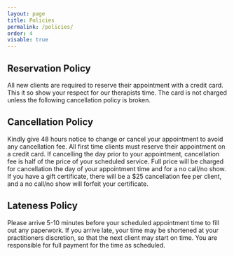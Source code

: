 ```yaml
---
layout: page
title: Policies 
permalink: /policies/
order: 4
visable: true
---
```


## Reservation Policy 

All new clients are required to reserve their appointment with a credit card. This it so show your respect for our therapists time. The card is not charged unless the following cancellation policy is broken.

## Cancellation Policy 

Kindly give 48 hours notice to change or cancel your appointment to avoid any cancellation fee. All first time clients must reserve their appointment on a credit card. If cancelling the day prior to your appointment, cancellation fee is half of the price of your scheduled service. Full price will be charged for cancellation the day of your appointment time and for a no call/no show. If you have a gift certificate, there will be a $25 cancellation fee per client, and a no call/no show will forfeit your certificate.

## Lateness Policy 

Please arrive 5-10 minutes before your scheduled appointment time to fill out any paperwork. If you arrive late, your time may be shortened at your practitioners discretion, so that the next client may start on time. You are responsible for full payment for the time as scheduled.
